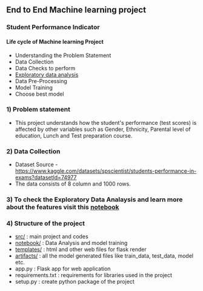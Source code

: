 ## End to End Machine learning project

### Student Performance Indicator
#### Life cycle of Machine learning Project
- Understanding the Problem Statement
- Data Collection
- Data Checks to perform
- [Exploratory data analysis](https://github.com/pratiksrm99/mlproject/blob/main/notebook/data_cleaning_EDA.ipynb)
- Data Pre-Processing
- Model Training
- Choose best model

### 1) Problem statement
- This project understands how the student's performance (test scores) is affected by other variables such as Gender, Ethnicity, Parental level of education, Lunch and Test preparation course.

### 2) Data Collection
- Dataset Source - https://www.kaggle.com/datasets/spscientist/students-performance-in-exams?datasetId=74977
- The data consists of 8 column and 1000 rows.

### 3) To check the Exploratory Data Analaysis and learn more about the features visit this [notebook](https://github.com/pratiksrm99/mlproject/blob/main/notebook/data_cleaning_EDA.ipynb)

### 4) Structure of the project

* [src/](https://github.com/pratiksrm99/mlproject/tree/main/src) : main project and codes
* [notebook/](https://github.com/pratiksrm99/mlproject/tree/main/notebook) : Data Analysis and model training
* [templates/](https://github.com/pratiksrm99/mlproject/tree/main/templates) : html and other web files for flask render
* [artifacts/](https://github.com/pratiksrm99/mlproject/tree/main/artifacts) : all the model generated files like train_data, test_data, model etc.
* app.py : Flask app for web application
* requirements.txt : requirements for libraries used in the project
* setup.py : create python package of the project
